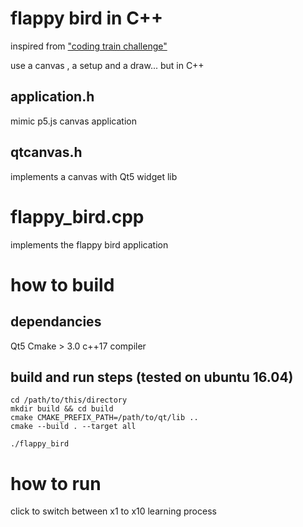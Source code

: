 # flappy bird in C++

inspired from ["coding train challenge"](https://thecodingtrain.com/CodingChallenges/100.4-neuroevolution-flappy-bird.html)

use a canvas , a setup and a draw... but in C++

## application.h
mimic p5.js canvas application 

## qtcanvas.h
implements a canvas with Qt5 widget lib 

# flappy_bird.cpp
implements the flappy bird application

# how to build

## dependancies
Qt5
Cmake > 3.0
c++17 compiler

## build and run steps (tested on ubuntu 16.04)
```
cd /path/to/this/directory
mkdir build && cd build
cmake CMAKE_PREFIX_PATH=/path/to/qt/lib ..
cmake --build . --target all

./flappy_bird
```
# how to run

click to switch between x1 to x10 learning process